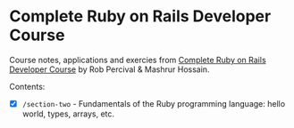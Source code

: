 # Complete Ruby on Rails Developer Course

Course notes, applications and exercies from [Complete Ruby on Rails Developer Course](https://www.udemy.com/the-complete-ruby-on-rails-developer-course/) by Rob Percival & Mashrur Hossain.

Contents:
- [x] `/section-two` - Fundamentals of the Ruby programming language: hello world, types, arrays, etc.
